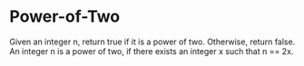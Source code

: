 # Power-of-Two
Given an integer n, return true if it is a power of two. Otherwise, return false.  An integer n is a power of two, if there exists an integer x such that n == 2x.
